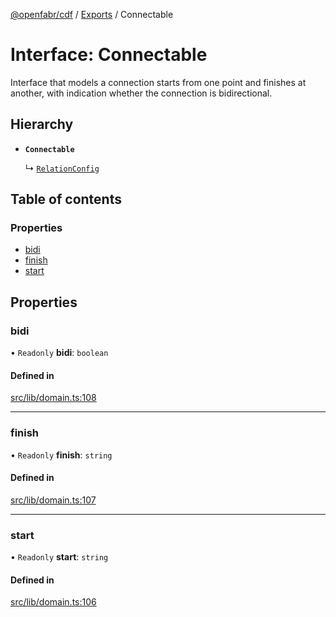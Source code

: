[@openfabr/cdf](../README.md) / [Exports](../modules.md) / Connectable

# Interface: Connectable

Interface that models a connection starts from one point and finishes at another, with indication whether the connection is bidirectional.

## Hierarchy

- **`Connectable`**

  ↳ [`RelationConfig`](RelationConfig.md)

## Table of contents

### Properties

- [bidi](Connectable.md#bidi)
- [finish](Connectable.md#finish)
- [start](Connectable.md#start)

## Properties

### bidi

• `Readonly` **bidi**: `boolean`

#### Defined in

[src/lib/domain.ts:108](https://github.com/openfabr/cdf/blob/8dc07b3/core/typescript/src/lib/domain.ts#L108)

___

### finish

• `Readonly` **finish**: `string`

#### Defined in

[src/lib/domain.ts:107](https://github.com/openfabr/cdf/blob/8dc07b3/core/typescript/src/lib/domain.ts#L107)

___

### start

• `Readonly` **start**: `string`

#### Defined in

[src/lib/domain.ts:106](https://github.com/openfabr/cdf/blob/8dc07b3/core/typescript/src/lib/domain.ts#L106)
